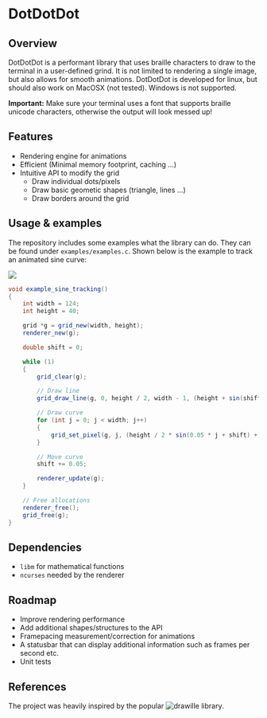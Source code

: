 # DotDotDot
## Overview
DotDotDot is a performant library that uses braille characters to draw to the terminal in a user-defined grind.
It is not limited to rendering a single image, but also allows for smooth animations.
DotDotDot is developed for linux, but should also work on MacOSX (not tested). Windows is not supported.

**Important:** Make sure your terminal uses a font that supports braille unicode characters, otherwise the output will look messed up!

## Features
- Rendering engine for animations
- Efficient (Minimal memory footprint, caching ...)
- Intuitive API to modify the grid
    - Draw individual dots/pixels
    - Draw basic geometic shapes (triangle, lines ...)
    - Draw borders around the grid 

## Usage & examples
The repository includes some examples what the library can do. They can be found under `examples/examples.c`.
Shown below is the example to track an animated sine curve:

![](https://i.imgur.com/bS5iAUP.gif)

```csharp
void example_sine_tracking()
{
    int width = 124;
    int height = 40;

    grid *g = grid_new(width, height);
    renderer_new(g);

    double shift = 0;

    while (1)
    {
        grid_clear(g);

        // Draw line
        grid_draw_line(g, 0, height / 2, width - 1, (height + sin(shift) * height) / 2);

        // Draw curve
        for (int j = 0; j < width; j++)
        {
            grid_set_pixel(g, j, (height / 2 * sin(0.05 * j + shift) + height / 2));
        }

        // Move curve
        shift += 0.05;

        renderer_update(g);
    }

    // Free allocations
    renderer_free();
    grid_free(g);
}
```

## Dependencies
- `libm` for mathematical functions
- `ncurses` needed by the renderer

## Roadmap
- Improve rendering performance
- Add additional shapes/structures to the API
- Framepacing measurement/correction for animations
- A statusbar that can display additional information such as frames per second etc.
- Unit tests

## References
The project was heavily inspired by the popular ![drawille library](https://github.com/asciimoo/drawille).
